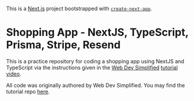 This is a [Next.js](https://nextjs.org/) project bootstrapped with [`create-next-app`](https://github.com/vercel/next.js/tree/canary/packages/create-next-app).

# Shopping App - NextJS, TypeScript, Prisma, Stripe, Resend

This is a practice repository for coding a shopping app using NextJS and TypeScript via the instructions given in the [Web Dev Simplified](https://github.com/WebDevSimplified) [tutorial video](https://www.youtube.com/watch?v=iqrgggs0Qk0&t=5521s).

All code was originally authored by Web Dev Simplified. You may find the tutorial repo [here](https://github.com/WebDevSimplified/next-js-ecommerce-mvp).
